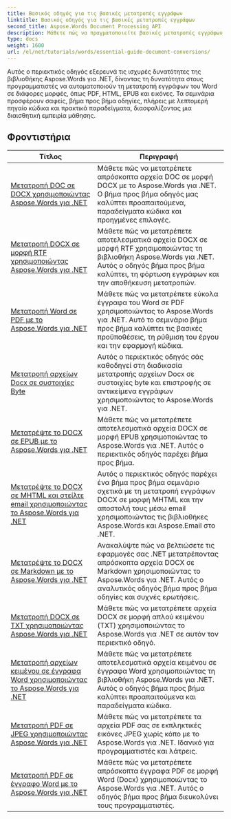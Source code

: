 ```yaml
---
title: Βασικός οδηγός για τις βασικές μετατροπές εγγράφων
linktitle: Βασικός οδηγός για τις βασικές μετατροπές εγγράφων
second_title: Aspose.Words Document Processing API
description: Μάθετε πώς να πραγματοποιείτε βασικές μετατροπές εγγράφων χρησιμοποιώντας το Aspose.Words για .NET. Αυτός ο οδηγός καλύπτει οδηγίες βήμα προς βήμα για τη μετατροπή αρχείων Word σε PDF, TXT, HTML και άλλα.
type: docs
weight: 1600
url: /el/net/tutorials/words/essential-guide-document-conversions/
---
```


Αυτός ο περιεκτικός οδηγός εξερευνά τις ισχυρές δυνατότητες της βιβλιοθήκης Aspose.Words για .NET, δίνοντας τη δυνατότητα στους προγραμματιστές να αυτοματοποιούν τη μετατροπή εγγράφων του Word σε διάφορες μορφές, όπως PDF, HTML, EPUB και εικόνες. Τα σεμινάρια προσφέρουν σαφείς, βήμα προς βήμα οδηγίες, πλήρεις με λεπτομερή πηγαίο κώδικα και πρακτικά παραδείγματα, διασφαλίζοντας μια διαισθητική εμπειρία μάθησης.

 ## Φροντιστήρια
| Τίτλος | Περιγραφή |
| --- | --- |
| [Μετατροπή DOC σε DOCX χρησιμοποιώντας Aspose.Words για .NET](./convert-doc-to-docx/) | Μάθετε πώς να μετατρέπετε απρόσκοπτα αρχεία DOC σε μορφή DOCX με το Aspose.Words για .NET. Ο βήμα προς βήμα οδηγός μας καλύπτει προαπαιτούμενα, παραδείγματα κώδικα και προηγμένες επιλογές.  |
| [Μετατροπή DOCX σε μορφή RTF χρησιμοποιώντας Aspose.Words για .NET](./convert-docx-to-rtf/) | Μάθετε πώς να μετατρέπετε αποτελεσματικά αρχεία DOCX σε μορφή RTF χρησιμοποιώντας τη βιβλιοθήκη Aspose.Words για .NET. Αυτός ο οδηγός βήμα προς βήμα καλύπτει, τη φόρτωση εγγράφων και την αποθήκευση μετατροπών. |  
| [Μετατροπή Word σε PDF με το Aspose.Words για .NET](./convert-word-to-pdf/) | Μάθετε πώς να μετατρέπετε εύκολα έγγραφα του Word σε PDF χρησιμοποιώντας το Aspose.Words για .NET. Αυτό το σεμινάριο βήμα προς βήμα καλύπτει τις βασικές προϋποθέσεις, τη ρύθμιση του έργου και την εφαρμογή κώδικα. | 
| [Μετατροπή αρχείων Docx σε συστοιχίες Byte](./convert-docx-to-byte-arrays/) | Αυτός ο περιεκτικός οδηγός σάς καθοδηγεί στη διαδικασία μετατροπής αρχείων Docx σε συστοιχίες byte και επιστροφής σε αντικείμενα εγγράφων χρησιμοποιώντας το Aspose.Words για .NET. |  
| [Μετατρέψτε το DOCX σε EPUB με το Aspose.Words για .NET](./convert-docx-to-epub/) | Μάθετε πώς να μετατρέπετε αποτελεσματικά αρχεία DOCX σε μορφή EPUB χρησιμοποιώντας το Aspose.Words για .NET. Αυτός ο περιεκτικός οδηγός παρέχει βήμα προς βήμα. |
| [Μετατρέψτε το DOCX σε MHTML και στείλτε email χρησιμοποιώντας το Aspose.Words για .NET](./convert-docx-to-mhtml-send-email/) | Αυτός ο περιεκτικός οδηγός παρέχει ένα βήμα προς βήμα σεμινάριο σχετικά με τη μετατροπή εγγράφων DOCX σε μορφή MHTML και την αποστολή τους μέσω email χρησιμοποιώντας τις βιβλιοθήκες Aspose.Words και Aspose.Email στο .NET. |
| [Μετατρέψτε το DOCX σε Markdown με το Aspose.Words για .NET](./convert-docx-to-markdown/) | Ανακαλύψτε πώς να βελτιώσετε τις εφαρμογές σας .NET μετατρέποντας απρόσκοπτα αρχεία DOCX σε Markdown χρησιμοποιώντας το Aspose.Words για .NET. Αυτός ο αναλυτικός οδηγός βήμα προς βήμα οδηγίες και συχνές ερωτήσεις. |
| [Μετατροπή DOCX σε TXT χρησιμοποιώντας Aspose.Words για .NET](./convert-docx-to-txt/) | Μάθετε πώς να μετατρέπετε αρχεία DOCX σε μορφή απλού κειμένου (TXT) χρησιμοποιώντας το Aspose.Words για .NET σε αυτόν τον περιεκτικό οδηγό. |
| [Μετατροπή αρχείων κειμένου σε έγγραφα Word χρησιμοποιώντας το Aspose.Words για .NET](./convert-text-files-to-word-documents/) | Μάθετε πώς να μετατρέπετε αποτελεσματικά αρχεία κειμένου σε έγγραφα Word χρησιμοποιώντας τη βιβλιοθήκη Aspose.Words για .NET. Αυτός ο οδηγός βήμα προς βήμα καλύπτει προαπαιτούμενα και παραδείγματα κώδικα. | 
| [Μετατροπή PDF σε JPEG χρησιμοποιώντας Aspose.Words για .NET](./convert-pdf-to-jpeg/) | Μάθετε πώς να μετατρέπετε τα αρχεία PDF σας σε εκπληκτικές εικόνες JPEG χωρίς κόπο με το Aspose.Words για .NET. Ιδανικό για προγραμματιστές και λάτρεις. |
| [Μετατροπή PDF σε έγγραφο Word με το Aspose.Words για .NET](./convert-pdf-to-word/) | Μάθετε πώς να μετατρέπετε απρόσκοπτα έγγραφα PDF σε μορφή Word (Docx) χρησιμοποιώντας το Aspose.Words για .NET. Αυτός ο οδηγός βήμα προς βήμα διευκολύνει τους προγραμματιστές. |